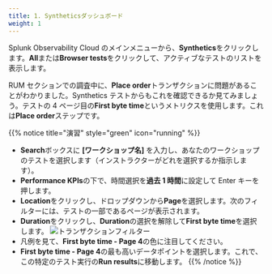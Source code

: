 ```yaml
---
title: 1. Syntheticsダッシュボード
weight: 1
---
```


Splunk Observability Cloud のメインメニューから、**Synthetics**をクリックします。**All**または**Browser tests**をクリックして、アクティブなテストのリストを表示します。

RUM セクションでの調査中に、**Place order**トランザクションに問題があることがわかりました。Synthetics テストからもこれを確認できるか見てみましょう。テストの 4 ページ目の**First byte time**というメトリクスを使用します。これは**Place order**ステップです。

{{% notice title="演習" style="green" icon="running" %}}

- **Search**ボックスに **[ワークショップ名]** を入力し、あなたのワークショップのテストを選択します（インストラクターがどれを選択するか指示します）。
- **Performance KPIs**の下で、時間選択を**過去 1 時間**に設定して Enter キーを押します。
- **Location**をクリックし、ドロップダウンから**Page**を選択します。次のフィルターには、テストの一部であるページが表示されます。
- **Duration**をクリックし、**Duration**の選択を解除して**First byte time**を選択します。
  ![トランザクションフィルター](../images/synthetics-transaction-filter.png)
- 凡例を見て、**First byte time - Page 4**の色に注目してください。
- **First byte time - Page 4**の最も高いデータポイントを選択します。これで、この特定のテスト実行の**Run results**に移動します。
  {{% /notice %}}
